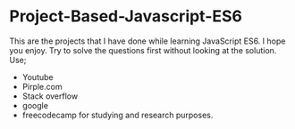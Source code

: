 # Project-Based-Javascript-ES6
This are the projects that I have done while learning JavaScript ES6. I hope you enjoy. 
Try to solve the questions first without looking at the solution. Use; 
* Youtube 
* Pirple.com 
* Stack overflow 
* google 
* freecodecamp 
for studying and research purposes.
